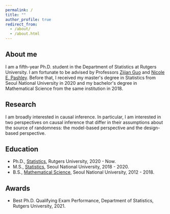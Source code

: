```yaml
---
permalink: /
title: ""
author_profile: true
redirect_from: 
  - /about/
  - /about.html
---
```


## About me
I am a fifth-year Ph.D. student in the Department of Statistics at Rutgers University. I am fortunate to be advised by Professors [Zijian Guo](https://statweb.rutgers.edu/zijguo/) and [Nicole E. Pashley](https://sites.google.com/view/npashley/home?authuser=0). Before that, I received my master's degree in Statistics from Seoul National University in 2020 and my bachelor's degree in Mathematical Science from the same institution in 2018. 

## Research
I am broadly interested in causal inference. In particular, I am interested in two perspectives on causal inference that differ in their assumptions about the source of randomness: the model-based perspective and the design-based perspective.  


## Education
* Ph.D., [Statistics](https://stat.rutgers.edu), Rutgers University, 2020 - Now.
* M.S., [Statistics](https://stat.snu.ac.kr), Seoul National University, 2018 - 2020.
* B.S., [Mathematical Science](https://www.math.snu.ac.kr/board/?mid=portal), Seoul National University, 2012 - 2018.

## Awards
* Best Ph.D. Qualifying Exam Performance, Department of Statistics, Rutgers University, 2021.
